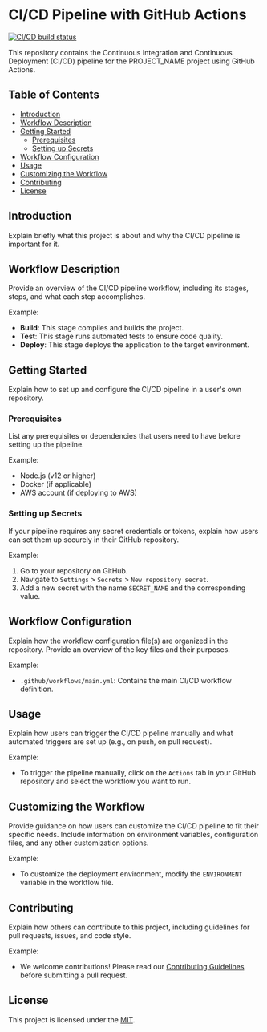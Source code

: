# CI/CD Pipeline with GitHub Actions

[![CI/CD build status][ci-img]][ci-url]

This repository contains the Continuous Integration and Continuous Deployment (CI/CD) pipeline for the PROJECT_NAME project using GitHub Actions.

## Table of Contents

- [Introduction](#introduction)
- [Workflow Description](#workflow-description)
- [Getting Started](#getting-started)
  - [Prerequisites](#prerequisites)
  - [Setting up Secrets](#setting-up-secrets)
- [Workflow Configuration](#workflow-configuration)
- [Usage](#usage)
- [Customizing the Workflow](#customizing-the-workflow)
- [Contributing](#contributing)
- [License](#license)

## Introduction

Explain briefly what this project is about and why the CI/CD pipeline is important for it.

## Workflow Description

Provide an overview of the CI/CD pipeline workflow, including its stages, steps, and what each step accomplishes.

Example:

- **Build**: This stage compiles and builds the project.
- **Test**: This stage runs automated tests to ensure code quality.
- **Deploy**: This stage deploys the application to the target environment.

## Getting Started

Explain how to set up and configure the CI/CD pipeline in a user's own repository.

### Prerequisites

List any prerequisites or dependencies that users need to have before setting up the pipeline.

Example:

- Node.js (v12 or higher)
- Docker (if applicable)
- AWS account (if deploying to AWS)

### Setting up Secrets

If your pipeline requires any secret credentials or tokens, explain how users can set them up securely in their GitHub repository.

Example:

1. Go to your repository on GitHub.
2. Navigate to `Settings` > `Secrets` > `New repository secret`.
3. Add a new secret with the name `SECRET_NAME` and the corresponding value.

## Workflow Configuration

Explain how the workflow configuration file(s) are organized in the repository. Provide an overview of the key files and their purposes.

Example:

- `.github/workflows/main.yml`: Contains the main CI/CD workflow definition.

## Usage

Explain how users can trigger the CI/CD pipeline manually and what automated triggers are set up (e.g., on push, on pull request).

Example:

- To trigger the pipeline manually, click on the `Actions` tab in your GitHub repository and select the workflow you want to run.

## Customizing the Workflow

Provide guidance on how users can customize the CI/CD pipeline to fit their specific needs. Include information on environment variables, configuration files, and any other customization options.

Example:

- To customize the deployment environment, modify the `ENVIRONMENT` variable in the workflow file.

## Contributing

Explain how others can contribute to this project, including guidelines for pull requests, issues, and code style.

Example:

- We welcome contributions! Please read our [Contributing Guidelines](CONTRIBUTING.md) before submitting a pull request.

## License

This project is licensed under the [MIT](LICENSE).

[ci-img]: https://github.com/CoherentCapital/gha-ci-cd/workflows/build/badge.svg
[ci-url]: https://github.com/oherentCapital/gha-ci-cd/actions/workflows/actions-demo.yml
